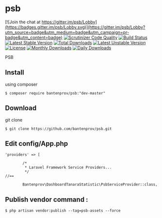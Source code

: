 # psb

[![Join the chat at https://gitter.im/psb/Lobby](https://badges.gitter.im/psb/Lobby.svg)](https://gitter.im/psb/Lobby?utm_source=badge&utm_medium=badge&utm_campaign=pr-badge&utm_content=badge)
[![Scrutinizer Code Quality](https://scrutinizer-ci.com/g/bantenprov/psb/badges/quality-score.png?b=master)](https://scrutinizer-ci.com/g/bantenprov/psb/?branch=master)
[![Build Status](https://scrutinizer-ci.com/g/bantenprov/psb/badges/build.png?b=master)](https://scrutinizer-ci.com/g/bantenprov/psb/build-status/master)
[![Latest Stable Version](https://poser.pugx.org/bantenprov/psb/v/stable)](https://packagist.org/packages/bantenprov/psb)
[![Total Downloads](https://poser.pugx.org/bantenprov/psb/downloads)](https://packagist.org/packages/bantenprov/psb)
[![Latest Unstable Version](https://poser.pugx.org/bantenprov/psb/v/unstable)](https://packagist.org/packages/bantenprov/psb)
[![License](https://poser.pugx.org/bantenprov/psb/license)](https://packagist.org/packages/bantenprov/psb)
[![Monthly Downloads](https://poser.pugx.org/bantenprov/psb/d/monthly)](https://packagist.org/packages/bantenprov/psb)
[![Daily Downloads](https://poser.pugx.org/bantenprov/psb/d/daily)](https://packagist.org/packages/bantenprov/psb)

PSB

## Install
using composer
~~~
$ composer require bantenprov/psb:"dev-master"
~~~

## Download
git clone
~~~
$ git clone https://github.com/bantenprov/psb.git
~~~

## Edit config/App.php
~~~
'providers' => [

        /*
         * Laravel Framework Service Providers...
         */
//==

        Bantenprov\DashboardTanaraStatistic\PsbServiceProvider::class,
~~~

## Publish vendor command :
~~~
$ php artisan vendor:publish --tag=psb-assets --force

~~~
